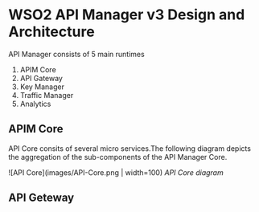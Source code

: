 # WSO2 API Manager v3 Design and Architecture

API Manager consists of 5 main runtimes

1. APIM Core
1. API Gateway
1. Key Manager
1. Traffic Manager
1. Analytics

## APIM Core

API Core consits of several micro services.The following diagram depicts the aggregation of the sub-components of the API Manager Core.

![API Core](images/API-Core.png | width=100)
*API Core diagram*

## API Geteway




 
